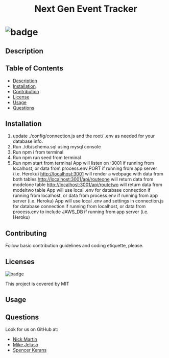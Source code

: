 <h1 align="center"> Next Gen Event Tracker <h1>

![badge](https://img.shields.io/badge/license-MIT-blue)

## Description


## Table of Contents
- [Description](#description) 
- [Installation](#installation)
- [Contribution](#contribution)
- [License](#license)
- [Usage](#usage)
- [Questions](#questions)

## Installation
1. update ./config/connection.js and the root/ .env as needed for your database info.
2. Run ./db/schema.sql using mysql console
3. Run npm i from terminal
4. Run npm run seed from terminal
5. Run npm start from terminal
App will listen on :3001 if running from localhost, or data from process.env.PORT if running from app server (i.e. Heroku)
<http://localhost:3001> will render a webpage with data from both tables
<http://localhost:3001/api/routeone> will return data from modelone table
<http://localhost:3001/api/routetwo> will return data from modeltwo table
App will use local .env for database connection if running from localhost, or data from process.env if running from app server (i.e. Heroku)
App will use local .env and settings in connection.js for database connection if running from localhost, or data from process.env to include JAWS_DB if running from app server (i.e. Heroku)

## Contributing
Follow basic contribution guidelines and coding etiquette, please.

## Licenses 
![badge](https://img.shields.io/badge/license-MIT-blue)</br>

This project is covered by MIT

  
## Usage


## Questions
Look for us on GitHub at: 
- [Nick Martin](https://github.com/n-r-martin "Nick's link")  
- [Mike Jeluso](https://github.com/GittinIt6 "Nick's link")
- [Spencer Kerans](https://github.com/Skerans "Spencer's link")

